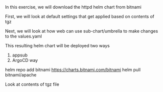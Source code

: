 In this exercise, we will download the httpd helm chart from bitnami

First, we will look at default settings that get applied based on contents of tgz

Next, we will look at how web can use sub-chart/umbrella to make changes to the values.yaml

This resulting helm chart will be deployed two ways

1.  appsub
2.  ArgoCD way

helm repo add bitnami https://charts.bitnami.com/bitnami
helm pull bitnami/apache

Look at contents of tgz file
